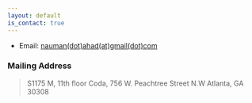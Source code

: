 ```yaml
---
layout: default
is_contact: true
---
```


* Email: [nauman(dot)ahad(at)gmail(dot)com](mailto:nauman.ahad@gmail.com)





### Mailing Address

> S1175 M, 11th floor
> Coda, 756 W. Peachtree Street N.W
> Atlanta, GA 30308


